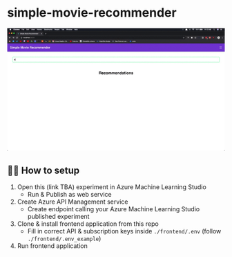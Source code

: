 # simple-movie-recommender
![simple-movie-recommender demo](simple-movie-recommender.gif)


## 👨‍🔧 How to setup
1. Open this (link TBA) experiment in Azure Machine Learning Studio
    * Run & Publish as web service
2. Create Azure API Management service
    * Create endpoint calling your Azure Machine Learning Studio published experiment
3. Clone & install frontend application from this repo
    * Fill in correct API & subscription keys inside `./frontend/.env` (follow `./frontend/.env_example`)
4. Run frontend application
